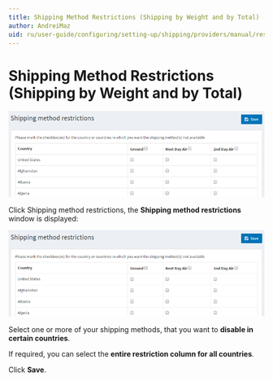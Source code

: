 ```yaml
---
title: Shipping Method Restrictions (Shipping by Weight and by Total)
author: AndreiMaz
uid: ru/user-guide/configuring/setting-up/shipping/providers/manual/restrictions
---
```

# Shipping Method Restrictions (Shipping by Weight and by Total)

![Configure](_static/restrictions/shipping-restrictions-methods.png)

Click Shipping method restrictions, the **Shipping method restrictions** window is displayed:

![Methods](_static/restrictions/shipping-restrictions-methods.png)

Select one or more of your shipping methods, that you want to **disable in certain countries**.

If required, you can select the **entire restriction column for all countries**.

Click **Save**.
